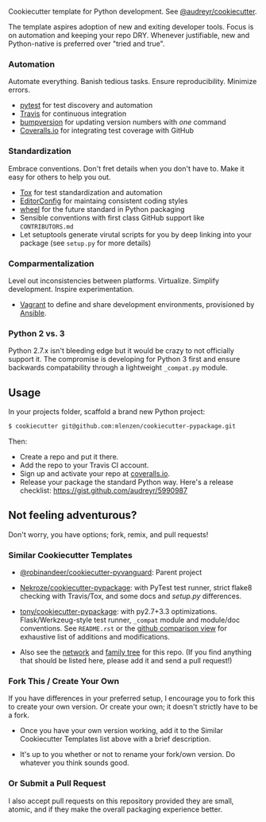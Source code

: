 
Cookiecutter template for Python development. See [@audreyr/cookiecutter][cookiecutter].

The template aspires adoption of new and exiting developer tools. Focus is on automation and keeping your repo DRY. Whenever justifiable, new and Python-native is preferred over "tried and true".

### Automation
Automate everything. Banish tedious tasks. Ensure reproducibility. Minimize errors.

- [pytest][pytest] for test discovery and automation
- [Travis][travis] for continuous integration
- [bumpversion][bumpversion] for updating version numbers with *one* command
- [Coveralls.io][coveralls] for integrating test coverage with GitHub 

### Standardization
Embrace conventions. Don't fret details when you don't have to. Make it easy for others to help you out.

- [Tox][tox] for test standardization and automation
- [EditorConfig][editorconfig] for maintaing consistent coding styles
- [wheel][wheel] for the future standard in Python packaging
- Sensible conventions with first class GitHub support like ``CONTRIBUTORS.md``
- Let setuptools generate virutal scripts for you by deep linking into your package (see ``setup.py`` for more details)

### Comparmentalization
Level out inconsistencies between platforms. Virtualize. Simplify development. Inspire experimentation.

- [Vagrant][vagrant] to define and share development environments, provisioned by [Ansible][ansible].

### Python 2 vs. 3
Python 2.7.x isn't bleeding edge but it would be crazy to not officially support it. The compromise is developing for Python 3 first and ensure backwards compatability through a lightweight ``_compat.py`` module.


## Usage
In your projects folder, scaffold a brand new Python project:

```bash
$ cookiecutter git@github.com:mlenzen/cookiecutter-pypackage.git
```

Then:

* Create a repo and put it there.
* Add the repo to your Travis CI account.
* Sign up and activate your repo at [coveralls.io][coveralls].
* Release your package the standard Python way. Here's a release checklist: https://gist.github.com/audreyr/5990987


## Not feeling adventurous?
Don't worry, you have options; fork, remix, and pull requests!

### Similar Cookiecutter Templates

* [@robinandeer/cookiecutter-pyvanguard][parent]: Parent project

* [Nekroze/cookiecutter-pypackage][nekroze]: with PyTest test runner, strict flake8 checking with Travis/Tox, and some docs and *setup.py* differences.

* [tony/cookiecutter-pypackage][tony]: with py2.7+3.3 optimizations. Flask/Werkzeug-style test runner, ``_compat`` module and module/doc conventions. See ``README.rst`` or the [github comparison view][github-comparison] for exhaustive list of additions and modifications.

* Also see the [network][network] and [family tree][family-tree] for this repo. (If you find anything that should be listed here, please add it and send a pull request!)

### Fork This / Create Your Own
If you have differences in your preferred setup, I encourage you to fork this
to create your own version. Or create your own; it doesn't strictly have to
be a fork.

* Once you have your own version working, add it to the Similar Cookiecutter
  Templates list above with a brief description.

* It's up to you whether or not to rename your fork/own version. Do whatever
  you think sounds good.

### Or Submit a Pull Request
I also accept pull requests on this repository provided they are small, atomic, and if they make the overall packaging experience better.


[ansible]: http://www.ansible.com/home
[bumpversion]: https://github.com/peritus/bumpversion
[conda]: http://conda.pydata.org/docs/
[cookiecutter]: https://github.com/audreyr/cookiecutter
[coveralls]: https://coveralls.io/
[editorconfig]: http://editorconfig.org/
[family-tree]: https://github.com/mlenzen/cookiecutter-pypackage/network/members
[github-comparison]: https://github.com/tony/cookiecutter-pypackage/compare/robinandeer:master...master
[inspiration]: http://thenounproject.com/term/cutting-edge/14935/
[nekroze]: https://github.com/Nekroze/cookiecutter-pypackage
[network]: https://github.com/mlenzen/cookiecutter-pypackage/network
[parent]: https://github.com/robinandeer/cookiecutter-pyvanguard
[pytest]: http://pytest.org/latest/
[tony]: https://github.com/tony/cookiecutter-pypackage
[tox]: http://tox.readthedocs.org/en/latest/
[travis]: https://travis-ci.org/
[vagrant]: http://www.vagrantup.com/
[wheel]: http://wheel.readthedocs.org/en/latest/
